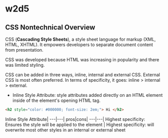 # w2d5

## CSS Nontechnical Overview
CSS (**Cascading Style Sheets**), a style sheet language for markup (XML, HTML, XHTML). It empowers developers to separate document content from presentation.

CSS was developed because HTML was increasing in popularity and there was limited styling.

CSS can be added in three ways, inline, internal and external CSS. External CSS is most often preferred. In terms of specificity, it goes: inline > internal > external.

* Inline Style Attribute: style attributes added directly on an HTML element inside of the element's opening HTML tag.
```html
<h2 style="color: #000000; font-size: 2em;"> Hi </h2>
```

Inline Style Attribute|
---|---|
pros|cons|
---|---|
Highest specificity: Ensures the style will be applied to the element | Highest specificity: will overwrite most other styles in an internal or external sheet
